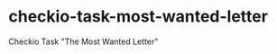 checkio-task-most-wanted-letter
===============================

Checkio Task "The Most Wanted Letter"


